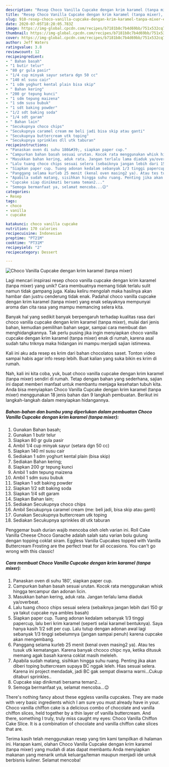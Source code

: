 ```yaml
---
description: "Resep Choco Vanilla Cupcake dengan krim karamel (tanpa mixer), Enak Banget"
title: "Resep Choco Vanilla Cupcake dengan krim karamel (tanpa mixer), Enak Banget"
slug: 910-resep-choco-vanilla-cupcake-dengan-krim-karamel-tanpa-mixer-enak-banget
date: 2020-07-05T18:28:05.783Z
image: https://img-global.cpcdn.com/recipes/b7181b8c7b4d69bb/751x532cq70/choco-vanilla-cupcake-dengan-krim-karamel-tanpa-mixer-foto-resep-utama.jpg
thumbnail: https://img-global.cpcdn.com/recipes/b7181b8c7b4d69bb/751x532cq70/choco-vanilla-cupcake-dengan-krim-karamel-tanpa-mixer-foto-resep-utama.jpg
cover: https://img-global.cpcdn.com/recipes/b7181b8c7b4d69bb/751x532cq70/choco-vanilla-cupcake-dengan-krim-karamel-tanpa-mixer-foto-resep-utama.jpg
author: Jeff Waters
ratingvalue: 3.8
reviewcount: 12
recipeingredient:
- " Bahan basah"
- "1 butir telur"
- "80 gr gula pasir"
- "1/4 cup minyak sayur setara dgn 50 cc"
- "140 ml susu cair"
- "1 sdm yoghurt kental plain bisa skip"
- " Bahan kering"
- "200 gr tepung kunci"
- "1 sdm tepung maizena"
- "1 sdm susu bubuk"
- "1 sdt baking powder"
- "1/2 sdt baking soda"
- "1/4 sdt garam"
- " Bahan lain"
- "Secukupnya choco chips"
- "Secukupnya caramel cream me beli jadi bisa skip atau ganti"
- "Secukupnya buttercream utk toping"
- "Secukupnya sprinkles dll utk taburan"
recipeinstructions:
- "Panaskan oven di suhu 180&#39;, siapkan paper cup."
- "Campurkan bahan basah sesuai urutan. Kocok rata menggunakan whisk hingga tercampur dan adonan licin."
- "Masukkan bahan kering, aduk rata. Jangan terlalu lama diaduk ya/overbeat."
- "Lalu tuang choco chips sesuai selera (sebaiknya jangan lebih dari 150 gr ya takut cupcake nya ambles basah)"
- "Siapkan paper cup. Tuang adonan kedalam sebanyak 1/3 tinggi papercup, lalu beri krim karamel (seperti selai karamel bentuknya). Saya hanya kasih 1/2 sdt per cup. Lalu tutup dengan adonan awal lagi sebanyak 1/3 tinggi sebelumnya (jangan sampai penuh) karena cupcake akan mengembang."
- "Panggang selama kurleb 25 menit (kenal oven masing2 ya). Atau tes tusuk utk kematangan. Karena banyak chcoco chipc nya, ketika ditusuk memang agak basah karena coklat masih meleleh."
- "Apabila sudah matang, sisihkan hingga suhu ruang. Penting jika akan diberi toping buttercream supaya BC nggak leleh. Hias sesuai selera. Karena ini project mendadak, jadi BC gak sempat diwarna warni...Cukup ditaburi sprinkles.."
- "Cupcake siap dinikmati bersama teman2..."
- "Semoga bermanfaat ya, selamat mencoba...😉"
categories:
- Resep
tags:
- choco
- vanilla
- cupcake

katakunci: choco vanilla cupcake 
nutrition: 170 calories
recipecuisine: Indonesian
preptime: "PT21M"
cooktime: "PT31M"
recipeyield: "2"
recipecategory: Dessert

---
```



![Choco Vanilla Cupcake dengan krim karamel (tanpa mixer)](https://img-global.cpcdn.com/recipes/b7181b8c7b4d69bb/751x532cq70/choco-vanilla-cupcake-dengan-krim-karamel-tanpa-mixer-foto-resep-utama.jpg)

Lagi mencari inspirasi resep choco vanilla cupcake dengan krim karamel (tanpa mixer) yang unik? Cara membuatnya memang tidak terlalu sulit namun tidak gampang juga. Kalau keliru mengolah maka hasilnya akan hambar dan justru cenderung tidak enak. Padahal choco vanilla cupcake dengan krim karamel (tanpa mixer) yang enak selayaknya mempunyai aroma dan cita rasa yang mampu memancing selera kita.

Banyak hal yang sedikit banyak berpengaruh terhadap kualitas rasa dari choco vanilla cupcake dengan krim karamel (tanpa mixer), mulai dari jenis bahan, kemudian pemilihan bahan segar, sampai cara membuat dan menghidangkannya. Tak perlu pusing jika ingin menyiapkan choco vanilla cupcake dengan krim karamel (tanpa mixer) enak di rumah, karena asal sudah tahu triknya maka hidangan ini mampu menjadi sajian istimewa.

Kali ini aku ada resep es krim dari bahan chocolatos saset. Tonton video sampai habis agar info resep lebih. Buat kalian yang suka bikin es krim di rumah.


Nah, kali ini kita coba, yuk, buat choco vanilla cupcake dengan krim karamel (tanpa mixer) sendiri di rumah. Tetap dengan bahan yang sederhana, sajian ini dapat memberi manfaat untuk membantu menjaga kesehatan tubuh kita. Anda bisa menyiapkan Choco Vanilla Cupcake dengan krim karamel (tanpa mixer) menggunakan 18 jenis bahan dan 9 langkah pembuatan. Berikut ini langkah-langkah dalam menyiapkan hidangannya.

<!--inarticleads1-->

##### Bahan-bahan dan bumbu yang diperlukan dalam pembuatan Choco Vanilla Cupcake dengan krim karamel (tanpa mixer):

1. Gunakan  Bahan basah;
1. Gunakan 1 butir telur
1. Siapkan 80 gr gula pasir
1. Ambil 1/4 cup minyak sayur (setara dgn 50 cc)
1. Siapkan 140 ml susu cair
1. Sediakan 1 sdm yoghurt kental plain (bisa skip)
1. Sediakan  Bahan kering;
1. Siapkan 200 gr tepung kunci
1. Ambil 1 sdm tepung maizena
1. Ambil 1 sdm susu bubuk
1. Siapkan 1 sdt baking powder
1. Siapkan 1/2 sdt baking soda
1. Siapkan 1/4 sdt garam
1. Siapkan  Bahan lain;
1. Sediakan Secukupnya choco chips
1. Ambil Secukupnya caramel cream (me: beli jadi, bisa skip atau ganti)
1. Gunakan Secukupnya buttercream utk toping
1. Sediakan Secukupnya sprinkles dll utk taburan


Penggemar buah durian wajib mencoba oleh oleh varian ini. Roll Cake Vanilla Cheese Choco Ganache adalah salah satu varian bolu gulung dengan topping coklat siram. Eggless Vanilla Cupcakes topped with Vanilla Buttercream Frosting are the perfect treat for all occasions. You can&#39;t go wrong with this classic! 

<!--inarticleads2-->

##### Cara membuat Choco Vanilla Cupcake dengan krim karamel (tanpa mixer):

1. Panaskan oven di suhu 180&#39;, siapkan paper cup.
1. Campurkan bahan basah sesuai urutan. Kocok rata menggunakan whisk hingga tercampur dan adonan licin.
1. Masukkan bahan kering, aduk rata. Jangan terlalu lama diaduk ya/overbeat.
1. Lalu tuang choco chips sesuai selera (sebaiknya jangan lebih dari 150 gr ya takut cupcake nya ambles basah)
1. Siapkan paper cup. Tuang adonan kedalam sebanyak 1/3 tinggi papercup, lalu beri krim karamel (seperti selai karamel bentuknya). Saya hanya kasih 1/2 sdt per cup. Lalu tutup dengan adonan awal lagi sebanyak 1/3 tinggi sebelumnya (jangan sampai penuh) karena cupcake akan mengembang.
1. Panggang selama kurleb 25 menit (kenal oven masing2 ya). Atau tes tusuk utk kematangan. Karena banyak chcoco chipc nya, ketika ditusuk memang agak basah karena coklat masih meleleh.
1. Apabila sudah matang, sisihkan hingga suhu ruang. Penting jika akan diberi toping buttercream supaya BC nggak leleh. Hias sesuai selera. Karena ini project mendadak, jadi BC gak sempat diwarna warni...Cukup ditaburi sprinkles..
1. Cupcake siap dinikmati bersama teman2...
1. Semoga bermanfaat ya, selamat mencoba...😉


There&#39;s nothing fancy about these eggless vanilla cupcakes. They are made with very basic ingredients which I am sure you must already have in your. Choco vanilla chiffon cake is a delicious combo of chocolate and vanilla chiffon slices, held together by a thin layer of vanilla buttercream. And there, something I truly, truly miss caught my eyes: Choco Vanilla Chiffon Cake Slice. It is a combination of chocolate and vanilla chiffon cake slices that are. 

Terima kasih telah menggunakan resep yang tim kami tampilkan di halaman ini. Harapan kami, olahan Choco Vanilla Cupcake dengan krim karamel (tanpa mixer) yang mudah di atas dapat membantu Anda menyiapkan makanan yang menarik untuk keluarga/teman maupun menjadi ide untuk berbisnis kuliner. Selamat mencoba!
